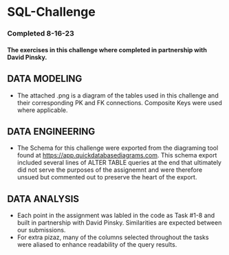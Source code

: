 # SQL-Challenge
### Completed 8-16-23
#### The exercises in this challenge where completed in partnership with David Pinsky.

## DATA MODELING
- The attached .png is a diagram of the tables used in this challenge and their corresponding PK and FK connections. Composite Keys were used where applicable.

## DATA ENGINEERING
- The Schema for this challenge were exported from the diagraming tool found at https://app.quickdatabasediagrams.com. This schema export included several lines of ALTER TABLE queries at the end that ultimately did not serve the purposes of the assignemnt and were therefore unsued but commented out to preserve the heart of the export.

## DATA ANALYSIS 
- Each point in the assignment was labled in the code as Task #1-8 and built in partnership with David Pinsky. Similarities are expected between our submissions.
- For extra pizaz, many of the columns selected throughout the tasks were aliased to enhance readability of the query results.
